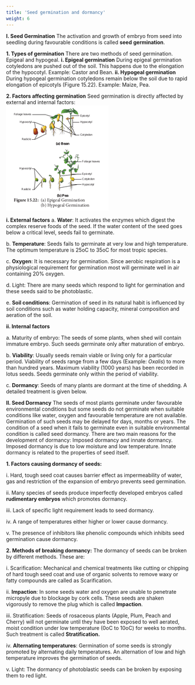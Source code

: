 ```yaml
---
title: 'Seed germination and dormancy'
weight: 6
---
```



**I. Seed Germination**
The activation and growth of embryo from seed into seedling during favourable conditions is called **seed** **germination**. 

**1. Types of germination** 
There are two methods of seed germination. Epigeal and hypogeal. 
**i. Epigeal germination** 
During epigeal germination cotyledons are pushed out of the soil. This happens due to the elongation of the hypocotyl. Example: Castor and Bean. 
**ii. Hypogeal germination** 
During hypogeal germination cotyledons remain below the soil due to rapid elongation of epicotyls (Figure 15.22). Example: Maize, Pea. 

**2. Factors affecting germination** 
Seed germination is directly affected by external and internal factors:  
![alt text](15.24.png)

**i. External factors** 
a. **Water**: It activates the enzymes which digest the complex reserve foods of the seed. If the water content of the seed goes below a critical level, seeds fail to germinate.

b. **Temperature**: Seeds fails to germinate at very low and high temperature. The optimum temperature is 25oC to 35oC for most tropic species.

c. **Oxygen**: It is necessary for germination. Since aerobic respiration is a physiological requirement for germination most will germinate well in air containing 20% oxygen.

d. Light: There are many seeds which respond to light for germination and these seeds said to be photoblastic.

e. **Soil conditions**: Germination of seed in its natural habit is influenced by soil conditions such as water holding capacity, mineral composition and aeration of the soil.

**ii. Internal factors** 

a. Maturity of embryo: The seeds of some plants, when shed will contain immature embryo. Such seeds germinate only after maturation of embryo.

b. **Viability**: Usually seeds remain viable or living only for a particular period. Viability of seeds range from a few days (Example: _Oxalis_) to more than hundred years. Maximum viability (1000 years) has been recorded in lotus seeds. Seeds germinate only within the period of viability.

c. **Dormancy**: Seeds of many plants are dormant at the time of shedding. A detailed treatment is given below.

**II. Seed Dormancy** 
The seeds of most plants germinate under favourable environmental conditions but some seeds do not germinate when suitable conditions like water, oxygen and favourable temperature are not available. Germination of such seeds may be delayed for days, months or years. The condition of a seed when it fails to germinate even in suitable environmental condition is called seed dormancy. There are two main reasons for the development of dormancy: Imposed dormancy and innate dormancy. Imposed dormancy is due to low moisture and low temperature. Innate dormancy is related to the properties of seed itself. 

**1. Factors causing dormancy of seeds:**

i. Hard, tough seed coat causes barrier effect as impermeability of water, gas and restriction of the expansion of embryo prevents seed germination.

ii. Many species of seeds produce imperfectly developed embryos called **rudimentary embryos** which promotes dormancy.

iii. Lack of specific light requirement leads to seed dormancy.

iv. A range of temperatures either higher or lower cause dormancy.

v. The presence of inhibitors like phenolic compounds which inhibits seed germination cause dormancy.

**2. Methods of breaking dormancy:** 
The dormancy of seeds can be broken by different methods. These are: 

i. Scarification: Mechanical and chemical treatments like cutting or chipping of hard tough seed coat and use of organic solvents to remove waxy or fatty compounds are called as Scarification.  

ii. **Impaction**: In some seeds water and oxygen are unable to penetrate micropyle due to blockage by cork cells. These seeds are shaken vigorously to remove the plug which is called **Impaction**.

iii. Stratification: Seeds of rosaceous plants (Apple, Plum, Peach and Cherry) will not germinate until they have been exposed to well aerated, moist condition under low temperature (0oC to 10oC) for weeks to months. Such treatment is called **Stratification.**

iv. **Alternating temperatures**: Germination of some seeds is strongly promoted by alternating daily temperatures. An alternation of low and high temperature improves the germination of seeds.

v. Light: The dormancy of photoblastic seeds can be broken by exposing them to red light.